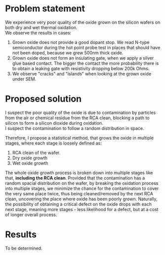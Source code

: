 # Problem statement
We experience very poor quality of the oxide grown on the silicon wafers on both dry and wet thermal oxidation.  
We observe the results in cases:

1. Grown oxide does not provide a good dopant stop. We read N-type semiconductor during the hot point probe test in places that should have not been doped, because we grew 500nm thick oxide.
1. Grown oxide does not form an insulating gate, when we apply a silver glue based contact. The bigger the contact the more probability there is to obtain a leaking gate with resistivity dropping below 200k Ohms.
1. We observe "cracks" and "islands" when looking at the grown oxide under SEM.

# Proposed solution
I suspect the poor quality of the oxide is due to contamination by particles from the air or chemical residue from the RCA clean, blocking a path to silicon to form a silicon dioxide during oxidation.  
I suspect the contamination to follow a random distribution in space.  

Therefore, I propose a statistical method, that grows the oxide in multiple stages, where each stage is loosely defined as:

1. RCA clean of the wafer.
1. Dry oxide growth
1. Wet oxide growth

The whole oxide growth process is broken down into multiple stages like that, **including the RCA clean**.
Provided that the contamination has a random spacial distribution on the wafer, by breaking the oxidation process into multiple stages, we minimize the chance for the contamination to cover the very same place twice, thus being cleaned/removed by the next RCA clean, uncovering the place where oxide has been poorly grown.
Naturally, the possibility of obtaining a critical defect on the oxide drops with each next stage, meaning more stages - less likelihood for a defect, but at a cost of longer overall process.

# Results
To be determined.
